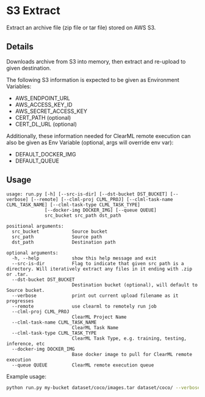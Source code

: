 # S3 Extract

Extract an archive file (zip file or tar file) stored on AWS S3. 

## Details

Downloads archive from S3 into memory, then extract and re-upload to given destination. 

The following S3 information is expected to be given as Environment Variables:

- AWS_ENDPOINT_URL
- AWS_ACCESS_KEY_ID
- AWS_SECRET_ACCESS_KEY
- CERT_PATH (optional)
- CERT_DL_URL (optional)

Additionally, these information needed for ClearML remote execution can also be given as Env Variable (optional, args will override env var):
- DEFAULT_DOCKER_IMG
- DEFAULT_QUEUE

## Usage

```
usage: run.py [-h] [--src-is-dir] [--dst-bucket DST_BUCKET] [--verbose] [--remote] [--clml-proj CLML_PROJ] [--clml-task-name CLML_TASK_NAME] [--clml-task-type CLML_TASK_TYPE]
              [--docker-img DOCKER_IMG] [--queue QUEUE]
              src_bucket src_path dst_path

positional arguments:
  src_bucket            Source bucket
  src_path              Source path
  dst_path              Destination path

optional arguments:
  -h, --help            show this help message and exit
  --src-is-dir          Flag to indicate that given src path is a directory. Will iteratively extract any files in it ending with .zip or .tar.
  --dst-bucket DST_BUCKET
                        Destination bucket (optional), will default to Source bucket.
  --verbose             print out current upload filename as it progresses
  --remote              use clearml to remotely run job
  --clml-proj CLML_PROJ
                        ClearML Project Name
  --clml-task-name CLML_TASK_NAME
                        ClearML Task Name
  --clml-task-type CLML_TASK_TYPE
                        ClearML Task Type, e.g. training, testing, inference, etc
  --docker-img DOCKER_IMG
                        Base docker image to pull for ClearML remote execution
  --queue QUEUE         ClearML remote execution queue
```

Example usage:

```bash
python run.py my-bucket dataset/coco/images.tar dataset/coco/ --verbose --remote --clml-proj coco --clml-task-name coco_extraction --docker-img nvidia/cuda:11.4.2-devel-ubuntu20.04 --queue 1xGPU
```